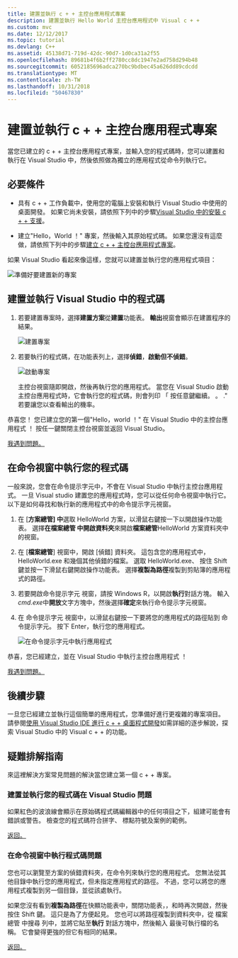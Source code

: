 ```yaml
---
title: 建置並執行 c + + 主控台應用程式專案
description: 建置並執行 Hello World 主控台應用程式中 Visual c + +
ms.custom: mvc
ms.date: 12/12/2017
ms.topic: tutorial
ms.devlang: C++
ms.assetid: 45138d71-719d-42dc-90d7-1d0ca31a2f55
ms.openlocfilehash: 89681b4f6b2ff2780cc8dc1947e2ad758d294b48
ms.sourcegitcommit: 6052185696adca270bc9bdbec45a626dd89cdcdd
ms.translationtype: MT
ms.contentlocale: zh-TW
ms.lasthandoff: 10/31/2018
ms.locfileid: "50467830"
---
```

# <a name="build-and-run-a-c-console-app-project"></a>建置並執行 c + + 主控台應用程式專案

當您已建立的 c + + 主控台應用程式專案，並輸入您的程式碼時，您可以建置和執行在 Visual Studio 中，然後依照做為獨立的應用程式從命令列執行它。

## <a name="prerequisites"></a>必要條件

- 具有 c + + 工作負載中，使用您的電腦上安裝和執行 Visual Studio 中使用的桌面開發。 如果它尚未安裝，請依照下列中的步驟[Visual Studio 中的安裝 c + + 支援](../build/vscpp-step-0-installation.md)。

- 建立"Hello，World ！" 專案，然後輸入其原始程式碼。 如果您還沒有這麼做，請依照下列中的步驟[建立 c + + 主控台應用程式專案](../build/vscpp-step-1-create.md)。

如果 Visual Studio 看起來像這樣，您就可以建置並執行您的應用程式項目：

   ![準備好要建置新的專案](../build/media/vscpp-ready-to-build.png "準備好要建置新的專案")

## <a name="build-and-run-your-code-in-visual-studio"></a>建置並執行 Visual Studio 中的程式碼

1. 若要建置專案時，選擇**建置方案**從**建置**功能表。 **輸出**視窗會顯示在建置程序的結果。

   ![建置專案](../build/media/vscpp-build-solution.gif "建置專案")

1. 若要執行的程式碼，在功能表列上，選擇**偵錯**，**啟動但不偵錯**。

   ![啟動專案](../build/media/vscpp-start-without-debugging.gif "啟動專案")

   主控台視窗隨即開啟，然後再執行您的應用程式。 當您在 Visual Studio 啟動主控台應用程式時，它會執行您的程式碼，則會列印 「 按任意鍵繼續。 。 ." 若要讓您以查看輸出的機率。

恭喜您！ 您已建立您的第一個"Hello，world ！" 在 Visual Studio 中的主控台應用程式 ！ 按任一鍵關閉主控台視窗並返回 Visual Studio。

[我遇到問題。](#build-and-run-your-code-in-visual-studio-issues)

## <a name="run-your-code-in-a-command-window"></a>在命令視窗中執行您的程式碼

一般來說，您會在命令提示字元中，不會在 Visual Studio 中執行主控台應用程式。 一旦 Visual studio 建置您的應用程式時，您可以從任何命令視窗中執行它。 以下是如何尋找和執行新的應用程式中的命令提示字元視窗。

1. 在 [**方案總管] 中**選取 HelloWorld 方案，以滑鼠右鍵按一下以開啟操作功能表。 選擇**在檔案總管 中開啟資料夾**來開啟**檔案總管**HelloWorld 方案資料夾中的視窗。

1. 在 [**檔案總管**] 視窗中，開啟 [偵錯] 資料夾。 這包含您的應用程式中，HelloWorld.exe 和幾個其他偵錯的檔案。 選取 HelloWorld.exe、 按住 Shift 鍵並按一下滑鼠右鍵開啟操作功能表。 選擇**複製為路徑**複製到剪貼簿的應用程式的路徑。

1. 若要開啟命令提示字元 視窗，請按 Windows R，以開啟**執行**對話方塊。 輸入*cmd.exe*中**開放**文字方塊中，然後選擇**確定**來執行命令提示字元視窗。

1. 在 命令提示字元 視窗中，以滑鼠右鍵按一下要將您的應用程式的路徑貼到 命令提示字元。 按下 Enter，執行您的應用程式。

   ![在命令提示字元中執行應用程式](../build/media/vscpp-run-in-cmd.gif "在命令提示字元中執行應用程式")

恭喜，您已經建立，並在 Visual Studio 中執行主控台應用程式 ！

[我遇到問題。](#run-your-code-in-a-command-window-issues)

## <a name="next-steps"></a>後續步驟

一旦您已經建立並執行這個簡單的應用程式，您準備好進行更複雜的專案項目。 請參閱[使用 Visual Studio IDE 進行 c + + 桌面程式開發](../ide/using-the-visual-studio-ide-for-cpp-desktop-development.md)如需詳細的逐步解說，探索 Visual Studio 中的 Visual c + + 的功能。

## <a name="troubleshooting-guide"></a>疑難排解指南

來這裡解決方案常見問題的解決當您建立第一個 c + + 專案。

### <a name="build-and-run-your-code-in-visual-studio-issues"></a>建置並執行您的程式碼在 Visual Studio 問題

如果紅色的波浪線會顯示在原始碼程式碼編輯器中的任何項目之下，組建可能會有錯誤或警告。 檢查您的程式碼符合拼字、 標點符號及案例的範例。

[返回。](#build-and-run-your-code-in-visual-studio)

### <a name="run-your-code-in-a-command-window-issues"></a>在命令視窗中執行程式碼問題

您也可以瀏覽至方案的偵錯資料夾，在命令列來執行您的應用程式。 您無法從其他目錄中執行您的應用程式，但未指定應用程式的路徑。 不過，您可以將您的應用程式複製到另一個目錄，並從該處執行。

如果您沒有看到**複製為路徑**在快顯功能表中，關閉功能表，，和時再次開啟，然後按住 Shift 鍵。 這只是為了方便起見。 您也可以將路徑複製到資料夾中，從 檔案總管 中搜尋 列中，並將它貼至**執行** 對話方塊中，然後輸入 最後可執行檔的名稱。 它會變得更強的但它有相同的結果。

[返回。](#run-your-code-in-a-command-window)

<iframe src="" height="0" width="0" frameborder="0" name="frameTarget" />
